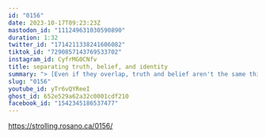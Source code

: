 ```yaml
---
id: "0156"
date: 2023-10-17T09:23:23Z
mastodon_id: "111249631030590890"
duration: 1:32
twitter_id: "1714211338241606082"
tiktok_id: "7290857143769533702"
instagram_id: CyfrMG0CNfv
title: separating truth, belief, and identity
summary: "> [Even if they overlap, truth and belief aren't the same thing.]"
slug: "0156"
youtube_id: yTr6vQYReeI
ghost_id: 652e529a62a32c0001cdf210
facebook_id: "1542345186537477"
---
```

https://strolling.rosano.ca/0156/
